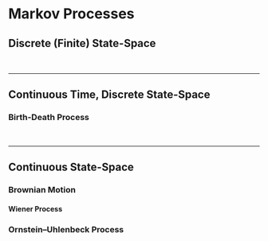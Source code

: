 # Markov Processes

## Discrete (Finite) State-Space









</br><hr>

## Continuous Time, Discrete State-Space


### Birth-Death Process






</br><hr>

## Continuous State-Space


### Brownian Motion

#### Wiener Process


### Ornstein–Uhlenbeck Process

